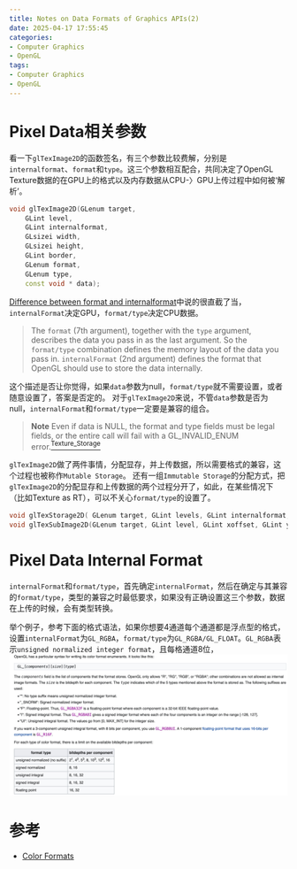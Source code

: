 ```yaml
---
title: Notes on Data Formats of Graphics APIs(2)
date: 2025-04-17 17:55:45
categories:
- Computer Graphics
- OpenGL
tags: 
- Computer Graphics
- OpenGL
---
```


# Pixel Data相关参数
看一下`glTexImage2D`的函数签名，有三个参数比较费解，分别是`internalformat`、`format`和`type`。这三个参数相互配合，共同决定了OpenGL Texture数据的在GPU上的格式以及内存数据从CPU-〉GPU上传过程中如何被‘解析’。
``` c++
void glTexImage2D(GLenum target,
 	GLint level,
 	GLint internalformat,
 	GLsizei width,
 	GLsizei height,
 	GLint border,
 	GLenum format,
 	GLenum type,
 	const void * data);
```
[Difference between format and internalformat](https://stackoverflow.com/questions/34497195/difference-between-format-and-internalformat)中说的很直截了当，`internalFormat`决定GPU，`format/type`决定CPU数据。
> The `format` (7th argument), together with the `type` argument, describes the data you pass in as the last argument. So the `format/type` combination defines the memory layout of the data you pass in.
> `internalFormat` (2nd argument) defines the format that OpenGL should use to store the data internally.


这个描述是否让你觉得，如果`data`参数为null，`format/type`就不需要设置，或者随意设置了，答案是否定的。 对于`glTexImage2D`来说，不管`data`参数是否为null，`internalFormat`和`format/type`一定要是兼容的组合。

> **Note** Even if data is NULL, the format and type fields must be legal fields, or the entire call will fail with a GL_INVALID_ENUM error.[<sup>Texture_Storage</sup>](https://www.khronos.org/opengl/wiki/Texture_Storage)


`glTexImage2D`做了两件事情，分配显存，并上传数据，所以需要格式的兼容，这个过程也被称作`Mutable Storage`。 还有一组`Immutable Storage`的分配方式，把`glTexImage2D`的分配显存和上传数据的两个过程分开了，如此，在某些情况下（比如Texture as RT），可以不关心`format/type`的设置了。
``` c++
void glTexStorage2D( GLenum target​, GLint levels​, GLint internalformat​, GLsizei width​, GLsizei height​ );
void glTexSubImage2D(GLenum target​, GLint level​, GLint xoffset​, GLint yoffset​, GLsizei width​, GLsizei height​, GLenum format​, GLenum type​, const GLvoid * data​);
```

# Pixel Data Internal Format

`internalFormat`和`format/type`，首先确定`internalFormat`，然后在确定与其兼容的`format/type`，类型的兼容之时最低要求，如果没有正确设置这三个参数，数据在上传的时候，会有类型转换。

举个例子，参考下面的格式语法，如果你想要4通道每个通道都是浮点型的格式，设置`internalFormat`为`GL_RGBA`，`format/type`为`GL_RGBA/GL_FLOAT`。`GL_RGBA`表示`unsigned normalized integer format`，且每格通道8位，
![Notes-on-Data-Formats-of-Graphics-APIs/color_format_syntax](../images/Notes-on-Data-Formats-of-Graphics-APIs/color_format_syntax.jpeg)

# 参考
- [Color Formats](https://www.khronos.org/opengl/wiki/Image_Format#Color_formats)

